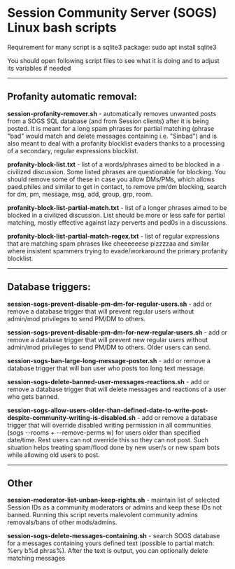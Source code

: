 # Session Community Server (SOGS) Linux bash scripts

Requirement for many script is a sqlite3 package: sudo apt install sqlite3

You should open following script files to see what it is doing and to adjust its variables if needed

---

## Profanity automatic removal:

**session-profanity-remover.sh** - automatically removes unwanted posts from a SOGS SQL database (and from Session clients) after it is being posted. It is meant for a long spam phrases for partial matching (phrase "bad" would match and delete messages containing i.e. "Sinbad") and is also meant to deal with a profanity blocklist evaders thanks to a processing of a secondary, regular expressions blocklist.

**profanity-block-list.txt** - list of a words/phrases aimed to be blocked in a civilized discussion. Some listed phrases are questionable for blocking. You should remove some of these in case you allow DMs/PMs, which allows paed.philes and similar to get in contact, to remove pm/dm blocking, search for dm, pm, message, msg, add, group, grp, room.

**profanity-block-list-partial-match.txt** - list of a longer phrases aimed to be blocked in a civilized discussion. List should be more or less safe for partial matching, mostly effective against lazy perverts and ped0s in a discussions.

**profanity-block-list-partial-match-regex.txt** - list of regular expressions that are matching spam phrases like cheeeeeese pizzzzaa and similar where insistent spammers trying to evade/workaround the primary profanity blocklist.

---

## Database triggers:

**session-sogs-prevent-disable-pm-dm-for-regular-users.sh** - add or remove a database trigger that will prevent regular users without admin/mod privileges to send PM/DM to others.

**session-sogs-prevent-disable-pm-dm-for-new-regular-users.sh** - add or remove a database trigger that will prevent new regular users without admin/mod privileges to send PM/DM to others. Older users can send.

**session-sogs-ban-large-long-message-poster.sh** - add or remove a database trigger that will ban user who posts too long text message.

**session-sogs-delete-banned-user-messages-reactions.sh** - add or remove a database trigger that will delete messages and reactions of a user who gets banned.

**session-sogs-allow-users-older-than-defined-date-to-write-post-despite-community-writing-is-disabled.sh** - add or remove a database trigger that will override disabled writing permission in all communities (sogs --rooms + --remove-perms w) for users older than specified date/time. Rest users can not override this so they can not post. Such situation helps treating spam/flood done by new user/s or new spam bots while allowing old users to post.

---

## Other

**session-moderator-list-unban-keep-rights.sh** - maintain list of selected Session IDs as a community moderators or admins and keep these IDs not banned. Running this script reverts malevolent community admins removals/bans of other mods/admins.

**session-sogs-delete-messages-containing.sh** - search SOGS database for a messages containing yours defined text (possible to partial match: %ery b%d phras%). After the text is output, you can optionally delete matching messages
